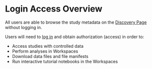 # **Login Access Overview**

All users are able to browse the study metadata on the [Discovery Page](https://brh.data-commons.org/) without logging in.

Users will need to [log in](https://brh.data-commons.org/login) and obtain authorization (access) in order to:

- Access studies with controlled data
- Perform analyses in Workspaces
- Download data files and file manifests
- Run interactive tutorial notebooks in the Workspaces
